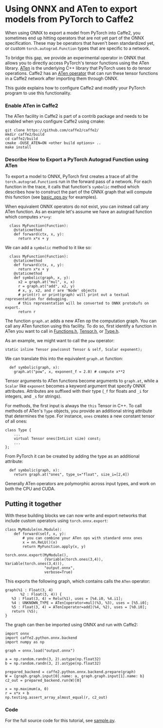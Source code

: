 # Using ONNX and ATen to export models from PyTorch to Caffe2

When using ONNX to export a model from PyTorch into Caffe2, you sometimes end up
hitting operators that are not yet part of the ONNX specification. These may be
operators that haven't been standardized yet, or custom `torch.autograd.Function` types that
are specific to a network.

To bridge this gap, we provide an experimental operator in ONNX that allows you to directly access PyTorch's tensor functions using the ATen library.
[ATen](https://github.com/zdevito/aten) is the underlying C++ library that PyTorch uses to do tensor operations. Caffe2 has an [ATen operator](https://github.com/caffe2/caffe2/tree/master/caffe2/contrib/aten)
that can run these tensor functions in a Caffe2 network after importing them through ONNX.

This guide explains how to configure Caffe2 and modify your PyTorch program to use
this functionality.

### Enable ATen in Caffe2

The ATen facility in Caffe2 is part of a contrib package and needs to be enabled
when you configure Caffe2 using cmake:

```
git clone https://github.com/caffe2/caffe2/
mkdir caffe2/build
cd caffe2/build
cmake -DUSE_ATEN=ON <other build options> ..
make install
```

### Describe How to Export a PyTorch Autograd Function using ATen

To export a model to ONNX, PyTorch first creates a trace of all the `torch.autograd.Function`s run
in the forward pass of a network. For each function in the trace, it calls that function's
`symbolic` method which describes how to construct the part of the ONNX graph
that will compute this function (see [basic_ops.py](https://github.com/pytorch/pytorch/blob/master/torch/autograd/_functions/basic_ops.py#L59) for examples).

When equivalent ONNX operators do not exist, you can instead call any ATen function.
As an example let's assume we have an autograd function which computes `x*x+y`:

```
  class MyFunction(Function):
    @staticmethod
    def forward(ctx, x, y):
      return x*x + y
```

We can add a `symbolic` method to it like so:

```
  class MyFunction(Function):
    @staticmethod
    def forward(ctx, x, y):
      return x*x + y
    @staticmethod
    def symbolic(graph, x, y):
      x2 = graph.at("mul", x, x)
      r = graph.at("add", x2, y)
      # x, y, x2, and r are 'Node' objects
      # print(r) or print(graph) will print out a textual representation for debugging.
      # this representation will be converted to ONNX protobufs on export.
      return r
```

The function `graph.at` adds a new ATen op the computation graph.
You can call any ATen function using this facility. To do so,
first identify a function in ATen you want to call in [Functions.h](https://github.com/zdevito/ATen/blob/master/doc/Functions.h),
[Tensor.h](https://github.com/zdevito/ATen/blob/master/doc/Tensor.h), or [Type.h](https://github.com/zdevito/ATen/blob/master/doc/Type.h).

As an example, we might want to call the `pow` operator:

```
static inline Tensor pow(const Tensor & self, Scalar exponent);
```

We can translate this into the equivalent `graph.at` function:

```
  def symbolic(graph, x):
    graph.at("pow", x, exponent_f = 2.0) # compute x**2
```

Tensor arguments to ATen functions become arguments to `graph.at`, while a `Scalar`
like `exponent` becomes a keyword argument that specify ONNX attributes.
Attributes are suffixed with their type (`_f` for floats and `_i` for integers, and `_s` for strings).

For methods, the first input is always the `this` Tensor in C++.
To call methods of ATen's `Type` objects, you provide an additional string attribute
that determines the type. For instance, `ones` creates a new constant tensor of all ones:
```
class Type {
	...
	virtual Tensor ones(IntList size) const;
	...
};
```

From PyTorch it can be created by adding the type as an additional attribute:

```
  def symbolic(graph, x):
    return graph.at("ones", type_s="float", size_i=[2,4])
```


Generally ATen operators are polymorphic across input types, and work on both the CPU and CUDA.

## Putting it together

With these building blocks we can now write and export networks that include custom operators using `torch.onnx.export`:

```
class MyModule(nn.Module):
    def forward(self, x, y):
        # you can combine your ATen ops with standard onnx ones
        x = nn.ReLU()(x)
        return MyFunction.apply(x, y)

torch.onnx.export(MyModule(),
                  (Variable(torch.ones(3,4)), Variable(torch.ones(3,4))),
                  "output.onnx",
                  verbose=True)
```

This exports the following graph, which contains calls the `ATen` operator:

```
graph(%1 : Float(3, 4)
       %2 : Float(3, 4)) {
   %3 : Float(3, 4) = Relu(%1), uses = [%4.i0, %4.i1];
   %4 : UNKNOWN_TYPE = ATen[operator=mul](%3, %3), uses = [%5.i0];
   %5 : Float(3, 4) = ATen[operator=add](%4, %2), uses = [%0.i0];
   return (%5);
}
```

The graph can then be imported using ONNX and run with Caffe2:

```
import onnx
import caffe2.python.onnx.backend
import numpy as np

graph = onnx.load("output.onnx")

a = np.random.randn(3, 2).astype(np.float32)
b = np.random.randn(3, 2).astype(np.float32)

prepared_backend = caffe2.python.onnx.backend.prepare(graph)
W = {graph.graph.input[0].name: a, graph.graph.input[1].name: b}
c2_out = prepared_backend.run(W)[0]

x = np.maximum(a, 0)
r = x*x + b
np.testing.assert_array_almost_equal(r, c2_out)
```

### Code

For the full source code for this tutorial, see [sample.py](sample.py).
